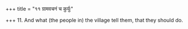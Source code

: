 +++
title = "११ ग्रामवचनं च कुर्युः"

+++
11. And what (the people in) the village tell them, that they should do.
